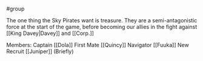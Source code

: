#group

The one thing the Sky Pirates want is treasure. They are a semi-antagonistic force at the start of the game, before becoming our allies in the fight against [[King Davey|Davey]] and [[Corp.]]


Members:
	Captain [[Dola]]
	First Mate [[Quincy]]
	Navigator [[Fuuka]]
	New Recruit [[Juniper]] (Briefly)